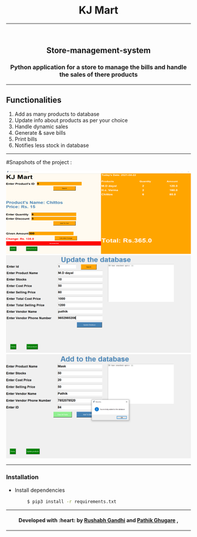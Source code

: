 
<h1 align="center">KJ Mart</h1>


---
<div align="center">
  <br>
  <h2>Store-management-system</h2>
  <h3>Python application for a store to manage the bills and handle the sales of there products</h3>
</div>

---

## Functionalities
1. Add as many products to database
2. Update info about products as per your choice 
3. Handle dynamic sales
4. Generate & save bills
5. Print bills
6. Notifies less stock in database 
---

#Snapshots of the project :

![img](Screenshots/Picture1.png)  
![img](Screenshots/Picture2.png)  
![img](Screenshots/Picture3.png)  

---
### Installation

- Install dependencies

```sh
        $ pip3 install -r requirements.txt
```
---
<h4 align="center"><b>Developed with :heart: by 
<a href="https://github.com/rushabhgandhi13">Rushabh Gandhi</a> and <a href="https://github.com/Patrickbro13">Pathik Ghugare</a></b> , 
</h4>

---
